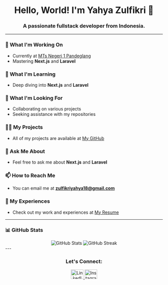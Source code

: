 <h1 align="center">Hello, World! I'm Yahya Zulfikri 👋</h1>
<h3 align="center">A passionate fullstack developer from Indonesia.</h3>

---

### 🔭 What I'm Working On
- Currently at [MTs Negeri 1 Pandeglang](https://mtsn1pandeglang.sch.id)
- Mastering **Next.js** and **Laravel**

### 🌱 What I'm Learning
- Deep diving into **Next.js** and **Laravel**

### 👯 What I'm Looking For
- Collaborating on various projects
- Seeking assistance with my repositories

### 👨‍💻 My Projects
- All of my projects are available at [My GitHub](https://github.com/zulfikriyahya)

### 💬 Ask Me About
- Feel free to ask me about **Next.js** and **Laravel**

### 📫 How to Reach Me
- You can email me at **zulfikriyahya18@gmail.com**

### 📄 My Experiences
- Check out my work and experiences at [My Resume](https://github.com/zulfikriyahya)
---
### 📊 GitHub Stats
<div align="center">
  <img src="https://github-readme-stats.vercel.app/api?username=zulfikriyahya&show_icons=true&theme=radical" alt="GitHub Stats" />
  <img src="https://streak-stats.demolab.com/?user=zulfikriyahya&theme=radical" alt="GitHub Streak" />
</div>
---
<h3 align="center">Let's Connect:</h3>
<p align="center">
  <a href="https://linkedin.com/in/zulfikriyahya">
    <img src="https://raw.githubusercontent.com/rahuldkjain/github-profile-readme-generator/master/src/images/icons/Social/linked-in-alt.svg" alt="LinkedIn" height="30" width="40" />
  </a>
  <a href="https://instagram.com/zulfikriyahya_">
    <img src="https://raw.githubusercontent.com/rahuldkjain/github-profile-readme-generator/master/src/images/icons/Social/instagram.svg" alt="Instagram" height="30" width="40" />
  </a>
</p>
